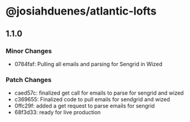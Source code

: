 # @josiahduenes/atlantic-lofts

## 1.1.0

### Minor Changes

- 0784faf: Pulling all emails and parsing for Sengrid in Wized

### Patch Changes

- caed57c: finalized get call for emails to parse for sengrid and wized
- c369655: Finalized code to pull emails for sendgrid and wized
- 0ffc29f: added a get request to parse emails for sengrid
- 68f3d33: ready for live production
